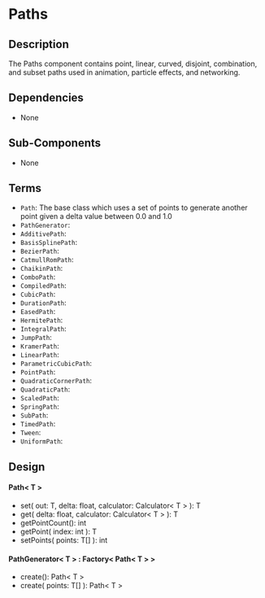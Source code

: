 # Paths

## Description

The Paths component contains point, linear, curved,  disjoint, combination, and
subset paths used in animation, particle effects, and networking.

## Dependencies

- None

## Sub-Components

- None

## Terms

- `Path`: The base class which uses a set of points to generate another point
  given a delta value between 0.0 and 1.0
- `PathGenerator`:
- `AdditivePath`:
- `BasisSplinePath`:
- `BezierPath`:
- `CatmullRomPath`:
- `ChaikinPath`:
- `ComboPath`:
- `CompiledPath`:
- `CubicPath`:  
- `DurationPath`:
- `EasedPath`:
- `HermitePath`:   
- `IntegralPath`:
- `JumpPath`:
- `KramerPath`:
- `LinearPath`:
- `ParametricCubicPath`:
- `PointPath`:
- `QuadraticCornerPath`:
- `QuadraticPath`:
- `ScaledPath`:
- `SpringPath`:
- `SubPath`:
- `TimedPath`:
- `Tween`:
- `UniformPath`:


## Design

#### Path< T >
- set( out: T, delta: float, calculator: Calculator< T > ): T
- get( delta: float, calculator: Calculator< T > ): T
- getPointCount(): int
- getPoint( index: int ): T
- setPoints( points: T[] ): int

#### PathGenerator< T > : Factory< Path< T > >
- create(): Path< T >
- create( points: T[] ): Path< T >
